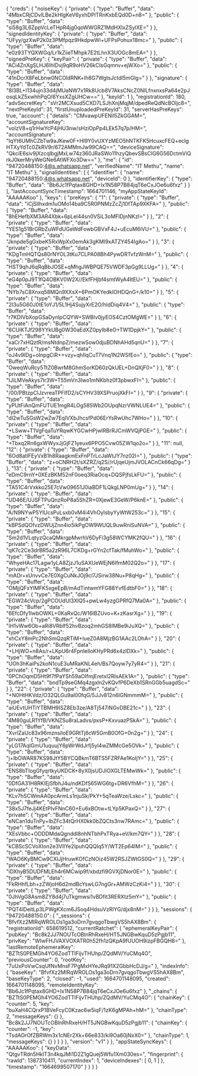 {
  "creds": {
    "noiseKey": {
      "private": {
        "type": "Buffer",
        "data": "4MbxCRjCDvlLBe2kHlgKeV6yxhDPlTRnKxbEQd0D+n8="
      },
      "public": {
        "type": "Buffer",
        "data": "si58g3L6ZppVcLeTHpR4jg0qoWWGRZ1MdHXIxZSylXE="
      }
    },
    "signedIdentityKey": {
      "private": {
        "type": "Buffer",
        "data": "UFyy/gzXwP2k0z3PMfpqz9HkdpwWi+UFPsPohux18mc="
      },
      "public": {
        "type": "Buffer",
        "data": "e0z93TYQXWGq/Lr1kZiieTMhpk7E2tLhnX3UOGc8mEA="
      }
    },
    "signedPreKey": {
      "keyPair": {
        "private": {
          "type": "Buffer",
          "data": "ACi4ZnXgSLHJ6IhIDvj9qR9oHV26kCIsGqmnv+ejWXo="
        },
        "public": {
          "type": "Buffer",
          "data": "41nDcrX8FeLbnw0NCOldRNK+lh6G7WgtsJctdl5mGlg="
        }
      },
      "signature": {
        "type": "Buffer",
        "data": "8l3BL+I134ujn33d4jMUaNW7x1Rk8Ucb8V7AksCNcZ0NILfnxnxsPa64e2pJosqLkZ5xwhhPqO/6YxsXZgUHCw=="
      },
      "keyId": 1
    },
    "registrationId": 180,
    "advSecretKey": "sVr2MCXsud5CXD7LSJhXnjMqjM/dpedReQdNcBOIjc8=",
    "nextPreKeyId": 31,
    "firstUnuploadedPreKeyId": 31,
    "serverHasPreKeys": true,
    "account": {
      "details": "CMvawpUFENil5ZkGGAM=",
      "accountSignatureKey": "volzV8+q1rHwYcP4jHU3nw/sHziOpPp4LEk57q7p/HM=",
      "accountSignature": "IqYt6UMhCZbTw9aJKew0F+HI9Y0vUXYzMEO5hNTKFK5HcuxcFEQ+eclgHTXyYdTc0ZkRV9r/672AMMmJw99CAQ==",
      "deviceSignature": "QkciE6siv9jXzcqlbgjMxLw74z360JRaSWo11hzyQbevSBsCIG6G56DctmViQrkJ0kerMryWeGNe6AtWFXo3Dw=="
    },
    "me": {
      "id": "94720488150:4@s.whatsapp.net",
      "verifiedName": "IT Methu",
      "name": "IT Methu"
    },
    "signalIdentities": [
      {
        "identifier": {
          "name": "94720488150:4@s.whatsapp.net",
          "deviceId": 0
        },
        "identifierKey": {
          "type": "Buffer",
          "data": "Bb6Jc1fPqtax8GHD+Ix1N58P7B84jqT6eCxJOe6u6fxz"
        }
      }
    ],
    "lastAccountSyncTimestamp": 1664701146,
    "myAppStateKeyId": "AAAAAKoo"
  },
  "keys": {
    "preKeys": {
      "1": {
        "private": {
          "type": "Buffer",
          "data": "iCjSllhxdm1uOMo14ba9C5R0PNMzZcZj10fTAp9XKFA="
        },
        "public": {
          "type": "Buffer",
          "data": "8hEHefbXM3AR4Xbk+6pLel44sn0VSiL3oMFlDjnNKzI="
        }
      },
      "2": {
        "private": {
          "type": "Buffer",
          "data": "YES1g51BrGRbZuWFdUGeWdFowbGBVxF4J+uEcuM6iVU="
        },
        "public": {
          "type": "Buffer",
          "data": "Jknpde5gGxbeK5RxWpXx0emAk3gKMI9xATZY454IgAo="
        }
      },
      "3": {
        "private": {
          "type": "Buffer",
          "data": "KDgTmHQTQs80rNYOL3tKu7CLPA08Bh4PywDRTvfzWnM="
        },
        "public": {
          "type": "Buffer",
          "data": "HST9qhJ6qRqBbJOSE+qMhgJWBPQE75VWDF3pGg9LLUg="
        }
      },
      "4": {
        "private": {
          "type": "Buffer",
          "data": "eG4p0pJ9T1fQ4OBKV0W2X//EkfFHjbf4smtWyA4ItEU="
        },
        "public": {
          "type": "Buffer",
          "data": "NYb7sC8Xnxq58MQn9XXsX+6PmOKYedkIOHDQnG+/k10="
        }
      },
      "5": {
        "private": {
          "type": "Buffer",
          "data": "2I3u5G60J0tE1oYJ1/5L1Hj4SujyXrE2O/hldDiq4V4="
        },
        "public": {
          "type": "Buffer",
          "data": "r7KDIVbXopGSaDynlpCQYW+SWBlv0jyEOS4CztOMgWE="
        }
      },
      "6": {
        "private": {
          "type": "Buffer",
          "data": "6CUiKTJf298YYkUBg0W30aEdXZ0pyIb8eO+TW1DpjkY="
        },
        "public": {
          "type": "Buffer",
          "data": "xaCr7xHQztR/msNtdnpZ/mezwSow0djuBDNhAHd5qnU="
        }
      },
      "7": {
        "private": {
          "type": "Buffer",
          "data": "oJ4v9lDg+oInpgCiR++vzy+qhIlqCuT7Vnq1N2WSfEo="
        },
        "public": {
          "type": "Buffer",
          "data": "OweqWuRcy5TtZ0BwrM8GhmSorKD60zQkUEL+DnQXjF0="
        }
      },
      "8": {
        "private": {
          "type": "Buffer",
          "data": "IJiLMVeAkys7Ir3W+T55mVn3lwo1mNKbhz0f3pbwxFI="
        },
        "public": {
          "type": "Buffer",
          "data": "/00/PBtzpClJzvreaTPFIfD2/sCYHV39XSPruojXkFI="
        }
      },
      "9": {
        "private": {
          "type": "Buffer",
          "data": "yPUtFiAnQmFUTUE1mgR4LOg585Wb2OUpqNzrVWNLUE4="
        },
        "public": {
          "type": "Buffer",
          "data": "dl2wTuSGsW2wZw7EqIVXbJhcsfPd06ErYsRwUhc7WHo="
        }
      },
      "10": {
        "private": {
          "type": "Buffer",
          "data": "+LSww+T1VgFqaTuYRqwKYGCwHPjwlRBrRJCmWVQjPGE="
        },
        "public": {
          "type": "Buffer",
          "data": "+Tbxq2Rn6gxWWyxJjGjFZ1yeux6PPO5Cvw05ZW1qo2o="
        }
      },
      "11": null,
      "12": {
        "private": {
          "type": "Buffer",
          "data": "6Od8atIFEyVxB1h8RaagkmExFnPTrLcJaWtJY7nz02I="
        },
        "public": {
          "type": "Buffer",
          "data": "z+oCNRH2t/sXZRZ/q2S//rUjqeUjmJVOLACnCk66qDg="
        }
      },
      "13": {
        "private": {
          "type": "Buffer",
          "data": "eDmC9rnY+0XEzBKM52nF0oeq3RiaOcq+DQSPjfsLkFU="
        },
        "public": {
          "type": "Buffer",
          "data": "TA51C4rVxkko25E7cVw09651J0iaBDF1LQkgLNP0mUg="
        }
      },
      "14": {
        "private": {
          "type": "Buffer",
          "data": "UD46E/UJSFTPuQnzRoP8a5ShZR+0XjewE3GeW/P6knE="
        },
        "public": {
          "type": "Buffer",
          "data": "A/N9NYwP5YlUcsPuLsxb0vM4i4VhOylsbyYyWtW253c="
        }
      },
      "15": {
        "private": {
          "type": "Buffer",
          "data": "kBPSdQOfvzDWUjZnn4io5ikPgOW9WUQL9uwRniSuNVA="
        },
        "public": {
          "type": "Buffer",
          "data": "Sm2d1VLqtyzQcaQMkrgpMwrhV6DyFi3g58WCYMK2fQU="
        }
      },
      "16": {
        "private": {
          "type": "Buffer",
          "data": "qK7c2Ce3drBR5a2zR96L7CKDg+rGYn2cfTak/fMuhWo="
        },
        "public": {
          "type": "Buffer",
          "data": "WhyeHAc17Lagw1yLA8ZjzJ1uSAXUeWEjN6IfmM02Q2o="
        }
      },
      "17": {
        "private": {
          "type": "Buffer",
          "data": "mADr+xUnvvCe7E0XgCuNkJOj9cl7JSirw38Nu+P8qHg="
        },
        "public": {
          "type": "Buffer",
          "data": "OMjjQFxYlMFK5xgeEpB/mAdTintwmYFG88YvfEdtbF0="
        }
      },
      "18": {
        "private": {
          "type": "Buffer",
          "data": "EGW24cVcp/2gPCOUdUI3XlQ5+pwLw4yzgGPRfQ7Ma0A="
        },
        "public": {
          "type": "Buffer",
          "data": "6EfcDfy1IwbOWKL+0KaRxQc/W16IBZUvo+K+zKasrXg="
        }
      },
      "19": {
        "private": {
          "type": "Buffer",
          "data": "iH1vWw6Ob+aRi8VRbIf52hvBzoq2mhGS8IMBe9iJuXQ="
        },
        "public": {
          "type": "Buffer",
          "data": "xhCxY8mPc2NhSmQzqRTiM+IueZ0A8MjzBG1AAc2LOhA="
        }
      },
      "20": {
        "private": {
          "type": "Buffer",
          "data": "+LHjWO+n8As/r+LKpU6r4FpnIelloKHyPRd6x4zIDXk="
        },
        "public": {
          "type": "Buffer",
          "data": "UOh3hKaiPs2koN1cuE3uMRaKNL4eh/Bs7Qoyw7y7yR4="
        }
      },
      "21": {
        "private": {
          "type": "Buffer",
          "data": "0PChOqmD5Ht9f7fPaYSh59aOIfmjEretxI2RIsAEk1A="
        },
        "public": {
          "type": "Buffer",
          "data": "bndTp9seGMq4zgxln2vKQvfP6DeXb1SRnGGb5uagdSc="
        }
      },
      "22": {
        "private": {
          "type": "Buffer",
          "data": "+N0HtHKVdz/O32QLGu9aI00fqG/5JJv812n6lGNmmmM="
        },
        "public": {
          "type": "Buffer",
          "data": "aiUEvtUHTiYTBMH9ISZ8Eb3ze/A8Tj547iNGvDBE21c="
        }
      },
      "23": {
        "private": {
          "type": "Buffer",
          "data": "4M80guLR1YfB/VKNZSu8raLadvs/pxsP+KxvuazPSkA="
        },
        "public": {
          "type": "Buffer",
          "data": "XvrlZaUc83x96mznsiloE9GRtTj6cW5GmB0OfG+0n2g="
        }
      },
      "24": {
        "private": {
          "type": "Buffer",
          "data": "yLG17AqIGmU1uquujY6pWrWdJrfj5yl4wZMMcGe5OVk="
        },
        "public": {
          "type": "Buffer",
          "data": "j+lbOWAR87KS98JtY5BYCQBkmT6BTS5FZRFAe1KoIjY="
        }
      },
      "25": {
        "private": {
          "type": "Buffer",
          "data": "ENS8bTIogGfyqrtkyUKDCK+8yX0jsUDJlOXGLTEMwWk="
        },
        "public": {
          "type": "Buffer",
          "data": "0DfGA31H8RKlEjSfbhJ4u/ndKDfS65WG6tg+DR6VfhM="
        }
      },
      "26": {
        "private": {
          "type": "Buffer",
          "data": "KLv7hSCWmAA0pcArmLs1njuSk/PkY+5qTeaWze/Lskc="
        },
        "public": {
          "type": "Buffer",
          "data": "38x5J7feJj4KEtPIvFNnC60+Eu6xBOtw+tLYp5KPaxQ="
        }
      },
      "27": {
        "private": {
          "type": "Buffer",
          "data": "eNCan1duTnPy+IbZFc34tQrHX0kk0bZQCts3nw7RAmc="
        },
        "public": {
          "type": "Buffer",
          "data": "XEsVbbc+ODDDMdaQgnddl8nhNTbhPxTRya+eV/km7QY="
        }
      },
      "28": {
        "private": {
          "type": "Buffer",
          "data": "kCBScSCVoXIon2e3VlIYe2IpuhQQQIq5Y/WT2Ep64lM="
        },
        "public": {
          "type": "Buffer",
          "data": "WAO6KyBMCw9CXIJjHruwKOfCzNOiz45W2RSJZWtGS0Q="
        }
      },
      "29": {
        "private": {
          "type": "Buffer",
          "data": "iDXhyB5DUDFMLEh4r6MCwip9f/xbdzfi9GVXjDNor0E="
        },
        "public": {
          "type": "Buffer",
          "data": "FkRHhfLbh+zZWjoH6d2mdBcYswLG7ngGr+AMWzCzKi4="
        }
      },
      "30": {
        "private": {
          "type": "Buffer",
          "data": "0JhVgG8Asm8ZY8d4j7uTkgmwsi1vBDfit3RERXtz5mY="
        },
        "public": {
          "type": "Buffer",
          "data": "PQT4lDeitLp3LPWgKXcm6JSoq4HdsuVzRlYG/djx8nM="
        }
      }
    },
    "sessions": {
      "94720488150.0": {
        "_sessions": {
          "BfvfXz2MIRqWROLOs1ga3oDrn7gvqgoTbwgVS5hAX8Bm": {
            "registrationId": 658619512,
            "currentRatchet": {
              "ephemeralKeyPair": {
                "pubKey": "Bc8k2JJ7NOUTcOBlnRhRxeH/HT5JNGBwKquD5zPgjb11",
                "privKey": "WIwFHJVAXVOXATR0h52fh1zQKpA9fUUOH9izpFBGQH8="
              },
              "lastRemoteEphemeralKey": "BZTtS0PEMGh4YO6ZodTTlFijvTHUhp/ZQdMV/YuCMq4O",
              "previousCounter": 0,
              "rootKey": "7uUxPoVwCsqUfNvMnsF7PgMxHYeJRq91X2GbbHcDJ/g="
            },
            "indexInfo": {
              "baseKey": "BfvfXz2MIRqWROLOs1ga3oDrn7gvqgoTbwgVS5hAX8Bm",
              "baseKeyType": 2,
              "closed": -1,
              "used": 1664701148095,
              "created": 1664701148095,
              "remoteIdentityKey": "Bb6Jc1fPqtax8GHD+Ix1N58P7B84jqT6eCxJOe6u6fxz"
            },
            "_chains": {
              "BZTtS0PEMGh4YO6ZodTTlFijvTHUhp/ZQdMV/YuCMq4O": {
                "chainKey": {
                  "counter": 5,
                  "key": "buXaH4CQrxP1BVeFcyC0Kzac6w5iqF/1zK6gMPAh+hM="
                },
                "chainType": 2,
                "messageKeys": {}
              },
              "Bc8k2JJ7NOUTcOBlnRhRxeH/HT5JNGBwKquD5zPgjb11": {
                "chainKey": {
                  "counter": -1,
                  "key": "TsdAOrOfZBRWm3x1cNEr2Xk+66e833/ki9Oa60jNxX0="
                },
                "chainType": 1,
                "messageKeys": {}
              }
            }
          }
        },
        "version": "v1"
      }
    },
    "appStateSyncKeys": {
      "AAAAAKoo": {
        "keyData": "QtgvTRdn5HklT3n4kqJMi1D2Z1gQuej5Wfu1Xm030es=",
        "fingerprint": {
          "rawId": 1387310411,
          "currentIndex": 1,
          "deviceIndexes": [
            0,
            1
          ]
        },
        "timestamp": "1664699507170"
      }
    }
  }
}
